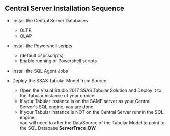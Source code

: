 <h2>Central Server Installation Sequence</h2> 

* Install the Central Server Databases
  * OLTP
  * OLAP

* Install the Powershell scripts 
  * (default c:\psscripts) 
  * Enable running of Powershell scripts

* Install the SQL Agent Jobs

* Deploy the SSAS Tabular Model from Source
  * Open the Visual Studio 2017 SSAS Tabular Solution and Deploy it to the Tabular instance of your choice
  * If your Tabular instance is on the SAME server as your Central Server's SQL engine, you are done
  * If your Tabular instance is NOT on the Central Server runnin the SQL engine, <br>
  you will need to alter the DataSource of the Tabular Model to point to the SQL Database <b>ServerTrace_DW</b>
